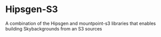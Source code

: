 # Hipsgen-S3
A combination of the Hipsgen and mountpoint-s3 libraries that enables building Skybackgrounds from an S3 sources
